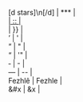 <!DOCTYPE text/html>
[d stars]\n[/d] | *** | <br>
<a href=" | {{ | <br>
"> | :: | <br>
</a> | }} | <br>
&rsquo; | ' | <br>
&rdquo; | " | <br>
&ldquo; | '" | <br>
&#x2011; | - | <br>
&mdash; | -- | <br>
Fezhl&ecirc; | Fezhle | <br>
&#x | &x | <br>
<!-- | # | <br>